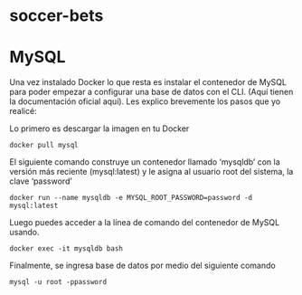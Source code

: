 # soccer-bets


# MySQL

Una vez instalado Docker lo que resta es instalar el contenedor de MySQL para poder empezar a configurar una base de datos con el CLI. (Aquí tienen la documentación oficial aquí). Les explico brevemente los pasos que yo realicé:

Lo primero es descargar la imagen en tu Docker

`docker pull mysql`

El siguiente comando construye un contenedor llamado ‘mysqldb’ con la versión más reciente (mysql:latest) y le asigna al usuario root del sistema, la clave ‘password’

`docker run --name mysqldb -e MYSQL_ROOT_PASSWORD=password -d mysql:latest`

Luego puedes acceder a la línea de comando del contenedor de MySQL usando.

`docker exec -it mysqldb bash`

Finalmente, se ingresa base de datos por medio del siguiente comando

`mysql -u root -ppassword`